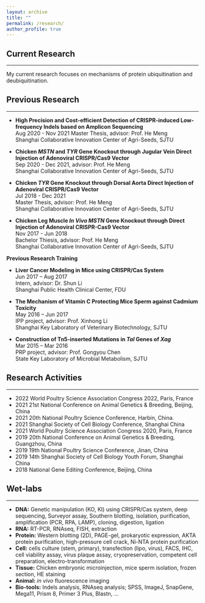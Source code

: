 ```yaml
---
layout: archive
title: ""
permalink: /research/
author_profile: true
---
```


## __Current Research__  
---
My current research focuses on mechanisms of protein ubiquitination and deubiquitination.


## __Previous Research__  
---
* __High Precision and Cost-efficient Detection of CRISPR-induced Low-frequency Indels based on Amplicon Sequencing__  
Aug 2020 - Nov 2021
Master Thesis, advisor: Prof. He Meng  
Shanghai Collaborative Innovation Center of Agri-Seeds, SJTU  

* __Chicken *MSTN* and *TYR* Gene Knockout through Jugular Vein Direct Injection of Adenoviral CRISPR/Cas9 Vector__   
Sep 2020 - Dec 2021, advisor: Prof. He Meng  
Shanghai Collaborative Innovation Center of Agri-Seeds, SJTU   


* __Chicken *TYR* Gene Knockout through Dorsal Aorta Direct Injection of Adenoviral CRISPR/Cas9 Vector__   
Jul 2018 - Dec 2021  
Master Thesis, advisor: Prof. He Meng   
Shanghai Collaborative Innovation Center of Agri-Seeds, SJTU   
 
* __Chicken Leg Muscle *In Vivo* *MSTN* Gene Knockout  through Direct Injection of Adenoviral CRISPR-Cas9 Vector__  
Nov 2017 - Jun 2018  
Bachelor Thiesis, advisor: Prof. He Meng   
Shanghai Collaborative Innovation Center of Agri-Seeds, SJTU   

__Previous Research Training__  

* __Liver Cancer Modeling in Mice using CRISPR/Cas System__  
Jun 2017 – Aug 2017  
Intern, advisor: Dr. Shun Li  
Shanghai Public Health Clinical Center, FDU


* __The Mechanism of Vitamin C Protecting Mice Sperm against Cadmium Toxicity__  
May 2016 – Jun 2017  
IPP project, advisor: Prof. Xinhong Li    
Shanghai Key Laboratory of Veterinary Biotechnology, SJTU  
* __Construction of Tn5-inserted Mutations in *Tal* Genes of *Xag*__  
Mar 2015 – Mar 2016  
PRP project, advisor: Prof. Gongyou Chen   
State Key  Laboratory  of Microbial  Metabolism, SJTU  

## __Research Activities__
---
* 2022 World Poultry Science Association Congress 2022, Paris, France
* 2021 21st National Conference on Animal Genetics & Breeding, Beijing, China
* 2021 20th National Poultry Science Conference, Harbin, China.
* 2021 Shanghai Society of Cell Biology Conference, Shanghai China
* 2021 World Poultry Science Association Congress 2020, Paris, France
* 2019 20th National Conference on Animal Genetics & Breeding, Guangzhou, China
* 2019 19th National Poultry Science Conference, Jinan, China
* 2019 14th Shanghai Society of Cell Biology Youth Forum, Shanghai China
* 2018 National Gene Editing Conference, Beijing, China

 
## __Wet-labs__
---
* __DNA:__ Genetic manipulation (KO, KI) using CRISPR/Cas system, deep sequencing, Surveyor assay, Southern blotting, isolation, purification, amplification (PCR, RPA, LAMP), cloning, digestion, ligation
* __RNA:__ RT-PCR, RNAseq, FISH, extraction
* __Protein:__ Western blotting (2D), PAGE-gel, prokaryotic expression, AKTA protein purification, high-pressure cell crack, Ni-NTA protein purification  
* __Cell:__ cells culture (stem, primary), transfection (lipo, virus), FACS, IHC, cell viability assay, virus plaque assay, cryopreservation, competent cell preparation, electro-transformation
* __Tissue:__ Chicken embryonic microinjection, mice sperm isolation, frozen section, HE staining  
* __Animal:__  *in vivo* fluorescence imaging  
* __Bio-tools:__ Indels analysis, RNAseq analysis; SPSS, ImageJ, SnapGene, Mega11, Prism 8, Primer 3 Plus, Blastn, ... 



